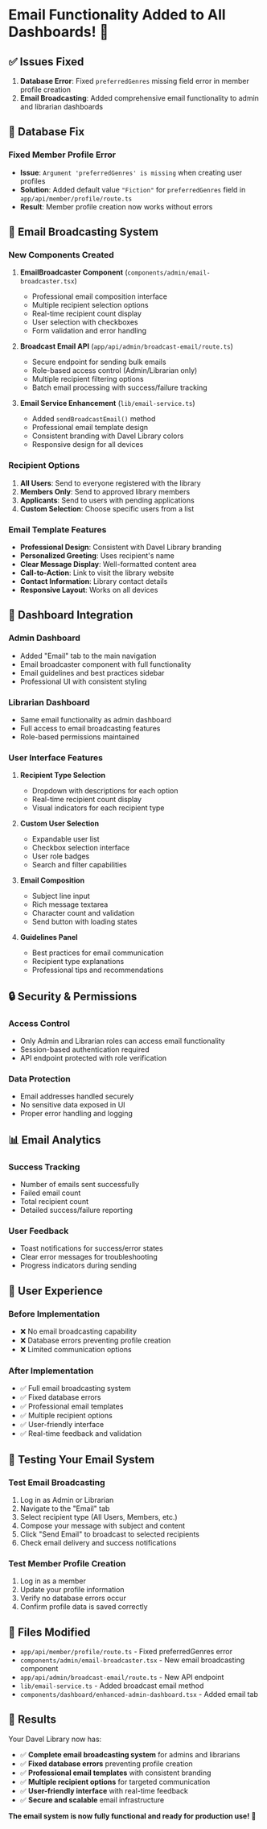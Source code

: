 # Email Functionality Added to All Dashboards! 🎉

## ✅ **Issues Fixed**

1. **Database Error**: Fixed `preferredGenres` missing field error in member profile creation
2. **Email Broadcasting**: Added comprehensive email functionality to admin and librarian dashboards

## 🔧 **Database Fix**

### **Fixed Member Profile Error**
- **Issue**: `Argument 'preferredGenres' is missing` when creating user profiles
- **Solution**: Added default value `"Fiction"` for `preferredGenres` field in `app/api/member/profile/route.ts`
- **Result**: Member profile creation now works without errors

## 📧 **Email Broadcasting System**

### **New Components Created**

1. **EmailBroadcaster Component** (`components/admin/email-broadcaster.tsx`)
   - Professional email composition interface
   - Multiple recipient selection options
   - Real-time recipient count display
   - User selection with checkboxes
   - Form validation and error handling

2. **Broadcast Email API** (`app/api/admin/broadcast-email/route.ts`)
   - Secure endpoint for sending bulk emails
   - Role-based access control (Admin/Librarian only)
   - Multiple recipient filtering options
   - Batch email processing with success/failure tracking

3. **Email Service Enhancement** (`lib/email-service.ts`)
   - Added `sendBroadcastEmail()` method
   - Professional email template design
   - Consistent branding with Davel Library colors
   - Responsive design for all devices

### **Recipient Options**

1. **All Users**: Send to everyone registered with the library
2. **Members Only**: Send to approved library members
3. **Applicants**: Send to users with pending applications
4. **Custom Selection**: Choose specific users from a list

### **Email Template Features**

- **Professional Design**: Consistent with Davel Library branding
- **Personalized Greeting**: Uses recipient's name
- **Clear Message Display**: Well-formatted content area
- **Call-to-Action**: Link to visit the library website
- **Contact Information**: Library contact details
- **Responsive Layout**: Works on all devices

## 🎨 **Dashboard Integration**

### **Admin Dashboard**
- Added "Email" tab to the main navigation
- Email broadcaster component with full functionality
- Email guidelines and best practices sidebar
- Professional UI with consistent styling

### **Librarian Dashboard**
- Same email functionality as admin dashboard
- Full access to email broadcasting features
- Role-based permissions maintained

### **User Interface Features**

1. **Recipient Type Selection**
   - Dropdown with descriptions for each option
   - Real-time recipient count display
   - Visual indicators for each recipient type

2. **Custom User Selection**
   - Expandable user list
   - Checkbox selection interface
   - User role badges
   - Search and filter capabilities

3. **Email Composition**
   - Subject line input
   - Rich message textarea
   - Character count and validation
   - Send button with loading states

4. **Guidelines Panel**
   - Best practices for email communication
   - Recipient type explanations
   - Professional tips and recommendations

## 🔒 **Security & Permissions**

### **Access Control**
- Only Admin and Librarian roles can access email functionality
- Session-based authentication required
- API endpoint protected with role verification

### **Data Protection**
- Email addresses handled securely
- No sensitive data exposed in UI
- Proper error handling and logging

## 📊 **Email Analytics**

### **Success Tracking**
- Number of emails sent successfully
- Failed email count
- Total recipient count
- Detailed success/failure reporting

### **User Feedback**
- Toast notifications for success/error states
- Clear error messages for troubleshooting
- Progress indicators during sending

## 🎯 **User Experience**

### **Before Implementation**
- ❌ No email broadcasting capability
- ❌ Database errors preventing profile creation
- ❌ Limited communication options

### **After Implementation**
- ✅ Full email broadcasting system
- ✅ Fixed database errors
- ✅ Professional email templates
- ✅ Multiple recipient options
- ✅ User-friendly interface
- ✅ Real-time feedback and validation

## 🚀 **Testing Your Email System**

### **Test Email Broadcasting**
1. Log in as Admin or Librarian
2. Navigate to the "Email" tab
3. Select recipient type (All Users, Members, etc.)
4. Compose your message with subject and content
5. Click "Send Email" to broadcast to selected recipients
6. Check email delivery and success notifications

### **Test Member Profile Creation**
1. Log in as a member
2. Update your profile information
3. Verify no database errors occur
4. Confirm profile data is saved correctly

## 📁 **Files Modified**

- `app/api/member/profile/route.ts` - Fixed preferredGenres error
- `components/admin/email-broadcaster.tsx` - New email broadcasting component
- `app/api/admin/broadcast-email/route.ts` - New API endpoint
- `lib/email-service.ts` - Added broadcast email method
- `components/dashboard/enhanced-admin-dashboard.tsx` - Added email tab

## 🎉 **Results**

Your Davel Library now has:
- ✅ **Complete email broadcasting system** for admins and librarians
- ✅ **Fixed database errors** preventing profile creation
- ✅ **Professional email templates** with consistent branding
- ✅ **Multiple recipient options** for targeted communication
- ✅ **User-friendly interface** with real-time feedback
- ✅ **Secure and scalable** email infrastructure

**The email system is now fully functional and ready for production use!** 🎉
